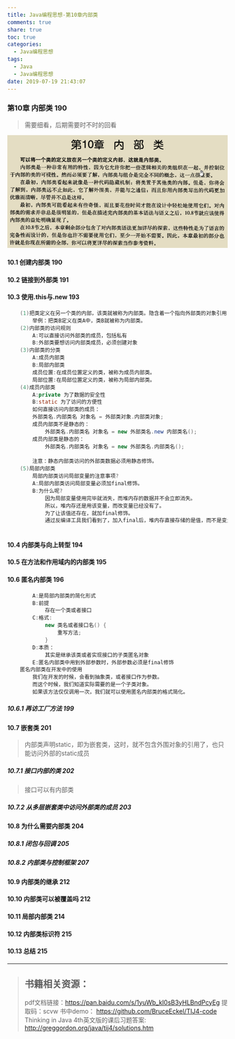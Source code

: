 ```yaml
---
title: Java编程思想-第10章内部类
comments: true
share: true
toc: true
categories:
  - Java编程思想
tags:
  - Java
  - Java编程思想
date: 2019-07-19 21:43:07
---
```




### 第10章 内部类 190

> 需要细看，后期需要时不时的回看

![](https://raw.githubusercontent.com/adolphmaster/hexo-next/master/blogPicture/20190718112105.png)

#### 10.1 创建内部类 190
#### 10.2 链接到外部类 191
#### 10.3 使用.this与.new 193
```java
	(1)把类定义在另一个类的内部，该类就被称为内部类。隐含着一个指向外部类的对象引用
		举例：把类B定义在类A中，类B就被称为内部类。
	(2)内部类的访问规则
		A:可以直接访问外部类的成员，包括私有
		B:外部类要想访问内部类成员，必须创建对象
	(3)内部类的分类
		A:成员内部类
		B:局部内部类
		成员位置:在成员位置定义的类，被称为成员内部类。	
		局部位置:在局部位置定义的类，被称为局部内部类。
	(4)成员内部类
		A:private 为了数据的安全性
		B:static 为了访问的方便性
		如何直接访问内部类的成员：
		外部类名.内部类名 对象名 = 外部类对象.内部类对象;
		成员内部类不是静态的：
			外部类名.内部类名 对象名 = new 外部类名.new 内部类名();
		成员内部类是静态的：
			外部类名.内部类名 对象名 = new 外部类名.内部类名();

		注意：静态内部类访问的外部类数据必须用静态修饰。
	(5)局部内部类
		局部内部类访问局部变量的注意事项?
		A:局部内部类访问局部变量必须加final修饰。
		B:为什么呢?
			因为局部变量使用完毕就消失，而堆内存的数据并不会立即消失。
			所以，堆内存还是用该变量，而改变量已经没有了。
			为了让该值还存在，就加final修饰。
			通过反编译工具我们看到了，加入final后，堆内存直接存储的是值，而不是变量名。
	
```
#### 10.4 内部类与向上转型 194
#### 10.5 在方法和作用域内的内部类 195
#### 10.6 匿名内部类 196

```java
		A:是局部内部类的简化形式
		B:前提
			存在一个类或者接口
		C:格式:
			new 类名或者接口名() {
				重写方法;
			}
		D:本质：
			其实是继承该类或者实现接口的子类匿名对象
		E:匿名内部类中用到外部参数时，外部参数必须是final修饰
	匿名内部类在开发中的使用
		我们在开发的时候，会看到抽象类，或者接口作为参数。
		而这个时候，我们知道实际需要的是一个子类对象。
		如果该方法仅仅调用一次，我们就可以使用匿名内部类的格式简化。
```

##### 10.6.1 再访工厂方法 199
#### 10.7 嵌套类 201

> 内部类声明static，即为嵌套类，这时，就不包含外围对象的引用了，也只能访问外部的static成员

##### 10.7.1 接口内部的类 202

> 接口可以有内部类

##### 10.7.2 从多层嵌套类中访问外部类的成员 203
#### 10.8 为什么需要内部类 204
##### 10.8.1 闭包与回调 205
##### 10.8.2 内部类与控制框架 207
#### 10.9 内部类的继承 212
#### 10.10 内部类可以被覆盖吗 212
#### 10.11 局部内部类 214
#### 10.12 内部类标识符 215
#### 10.13 总结 215



--------

> ## 书籍相关资源：
> 
> pdf文档链接：https://pan.baidu.com/s/1yuWb_kI0sB3yHLBndPcyEg 提取码：scvw 
> 书中demo： https://github.com/BruceEckel/TIJ4-code
>Thinking in Java 4th英文版的课后习题答案: http://greggordon.org/java/tij4/solutions.htm 